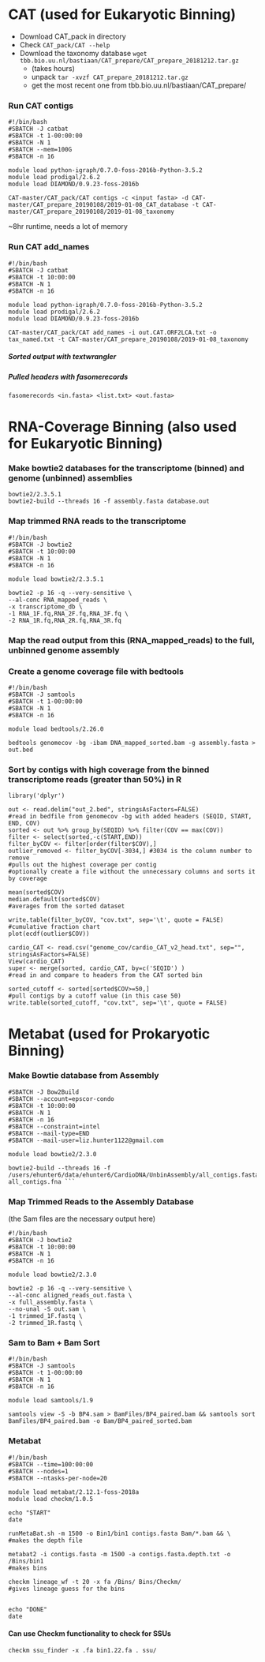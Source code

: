 # **CAT** (used for Eukaryotic Binning)

- Download CAT_pack in directory
- Check ``` CAT_pack/CAT --help ```
- Download the taxonomy database ``` wget tbb.bio.uu.nl/bastiaan/CAT_prepare/CAT_prepare_20181212.tar.gz ```
  - (takes hours)
  - unpack ``` tar -xvzf CAT_prepare_20181212.tar.gz ```
  - get the most recent one from tbb.bio.uu.nl/bastiaan/CAT_prepare/

### Run CAT contigs

```
#!/bin/bash
#SBATCH -J catbat
#SBATCH -t 1-00:00:00
#SBATCH -N 1
#SBATCH --mem=100G
#SBATCH -n 16

module load python-igraph/0.7.0-foss-2016b-Python-3.5.2
module load prodigal/2.6.2
module load DIAMOND/0.9.23-foss-2016b

CAT-master/CAT_pack/CAT contigs -c <input fasta> -d CAT-master/CAT_prepare_20190108/2019-01-08_CAT_database -t CAT-master/CAT_prepare_20190108/2019-01-08_taxonomy
```

~8hr runtime, needs a lot of memory

### Run CAT add_names
```
#!/bin/bash
#SBATCH -J catbat
#SBATCH -t 10:00:00
#SBATCH -N 1
#SBATCH -n 16

module load python-igraph/0.7.0-foss-2016b-Python-3.5.2
module load prodigal/2.6.2
module load DIAMOND/0.9.23-foss-2016b

CAT-master/CAT_pack/CAT add_names -i out.CAT.ORF2LCA.txt -o tax_named.txt -t CAT-master/CAT_prepare_20190108/2019-01-08_taxonomy
```

##### Sorted output with textwrangler
##### Pulled headers with fasomerecords

``` fasomerecords <in.fasta> <list.txt> <out.fasta> ```

# RNA-Coverage Binning (also used for Eukaryotic Binning)

### Make bowtie2 databases for the transcriptome (binned) and genome (unbinned) assemblies 

```
bowtie2/2.3.5.1
bowtie2-build --threads 16 -f assembly.fasta database.out
```

### Map trimmed RNA reads to the transcriptome
```
#!/bin/bash
#SBATCH -J bowtie2
#SBATCH -t 10:00:00
#SBATCH -N 1
#SBATCH -n 16

module load bowtie2/2.3.5.1

bowtie2 -p 16 -q --very-sensitive \
--al-conc RNA_mapped_reads \
-x transcriptome_db \
-1 RNA_1F.fq,RNA_2F.fq,RNA_3F.fq \
-2 RNA_1R.fq,RNA_2R.fq,RNA_3R.fq
```
### Map the read output from this (RNA_mapped_reads) to the full, unbinned genome assembly 

### Create a genome coverage file with bedtools
```
#!/bin/bash
#SBATCH -J samtools
#SBATCH -t 1-00:00:00
#SBATCH -N 1
#SBATCH -n 16

module load bedtools/2.26.0

bedtools genomecov -bg -ibam DNA_mapped_sorted.bam -g assembly.fasta > out.bed
```

### Sort by contigs with high coverage from the binned transcriptome reads (greater than 50%) in R
```
library('dplyr')

out <- read.delim("out_2.bed", stringsAsFactors=FALSE)
#read in bedfile from genomecov -bg with added headers (SEQID, START, END, COV)
sorted <- out %>% group_by(SEQID) %>% filter(COV == max(COV))
filter <- select(sorted,-c(START,END))
filter_byCOV <- filter[order(filter$COV),]
outlier_removed <- filter_byCOV[-3034,] #3034 is the column number to remove
#pulls out the highest coverage per contig
#optionally create a file without the unnecessary columns and sorts it by coverage

mean(sorted$COV)
median.default(sorted$COV)
#averages from the sorted dataset

write.table(filter_byCOV, "cov.txt", sep='\t', quote = FALSE)
#cumulative fraction chart
plot(ecdf(outlier$COV))

cardio_CAT <- read.csv("genome_cov/cardio_CAT_v2_head.txt", sep="", stringsAsFactors=FALSE)
View(cardio_CAT)
super <- merge(sorted, cardio_CAT, by=c('SEQID') )
#read in and compare to headers from the CAT sorted bin

sorted_cutoff <- sorted[sorted$COV>=50,]
#pull contigs by a cutoff value (in this case 50)
write.table(sorted_cutoff, "cov.txt", sep='\t', quote = FALSE)
```


# **Metabat** (used for Prokaryotic Binning)

### Make Bowtie database from Assembly

``` #!/bin/bash
#SBATCH -J Bow2Build
#SBATCH --account=epscor-condo
#SBATCH -t 10:00:00
#SBATCH -N 1
#SBATCH -n 16
#SBATCH --constraint=intel
#SBATCH --mail-type=END
#SBATCH --mail-user=liz.hunter1122@gmail.com

module load bowtie2/2.3.0

bowtie2-build --threads 16 -f /users/ehunter6/data/ehunter6/CardioDNA/UnbinAssembly/all_contigs.fasta all_contigs.fna ```
```

### Map Trimmed Reads to the Assembly Database
(the Sam files are the necessary output here)

```
#!/bin/bash
#SBATCH -J bowtie2
#SBATCH -t 10:00:00
#SBATCH -N 1
#SBATCH -n 16

module load bowtie2/2.3.0

bowtie2 -p 16 -q --very-sensitive \
--al-conc aligned_reads_out.fasta \
-x full_assembly.fasta \
--no-unal -S out.sam \
-1 trimmed_1F.fastq \
-2 trimmed_1R.fastq \
```

### Sam to Bam + Bam Sort

```
#!/bin/bash
#SBATCH -J samtools
#SBATCH -t 1-00:00:00
#SBATCH -N 1
#SBATCH -n 16

module load samtools/1.9

samtools view -S -b BP4.sam > BamFiles/BP4_paired.bam && samtools sort BamFiles/BP4_paired.bam -o Bam/BP4_paired_sorted.bam
```

### Metabat
```
#!/bin/bash
#SBATCH --time=100:00:00
#SBATCH --nodes=1 
#SBATCH --ntasks-per-node=20

module load metabat/2.12.1-foss-2018a
module load checkm/1.0.5

echo "START"
date

runMetaBat.sh -m 1500 -o Bin1/bin1 contigs.fasta Bam/*.bam && \
#makes the depth file

metabat2 -i contigs.fasta -m 1500 -a contigs.fasta.depth.txt -o /Bins/bin1
#makes bins

checkm lineage_wf -t 20 -x fa /Bins/ Bins/Checkm/
#gives lineage guess for the bins


echo "DONE"
date
```

#### Can use Checkm functionality to check for SSUs
``` checkm ssu_finder -x .fa bin1.22.fa . ssu/ ```
